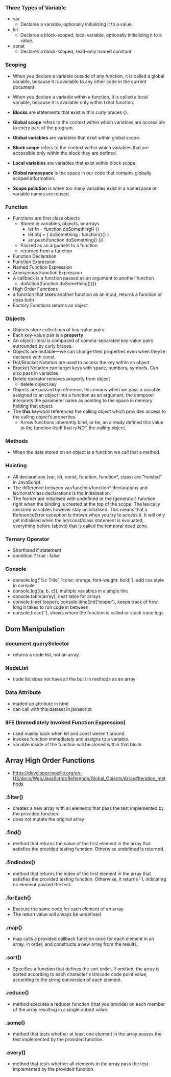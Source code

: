 ### Three Types of Variable
- var
  - Declares a variable, optionally initializing it to a value.
- let
  - Declares a block-scoped, local variable, optionally initializing it to a value.
- const
  - Declares a block-scoped, read-only named constant.

### Scoping

- When you declare a variable outside of any function, it is called a global variable, because it is available to any other code in the current document

- When you declare a variable within a function, it is called a local variable, because it is available only within txhat function.

- **Blocks** are statements that exist within curly braces {}.

- **Global scope** refers to the context within which variables are accessible to every part of the program.

- **Global variables** are variables that exist within global scope.

- **Block scope** refers to the context within which variables that are accessible only within the block they are defined.

- **Local variables** are variables that exist within block scope.

- **Global namespace** is the space in our code that contains globally scoped information.

- **Scope pollution** is when too many variables exist in a namespace or variable names are reused.

### Function
- Functions are first class objects
  - Stored in variables, objects, or arrays
    - let fn = function doSomething() {}
    - let obj = { doSomething : function(){} }
    - arr.push(function doSomething() {})
  - Passed as an argument to a function
  - returned from a function
- Function Declaration
- Function Expression
 - Named Function Expression
 - Anonymous Function Expression
- A callback is a function passed as an argument to another function
  - doAction(function doSomething(){})
- High Order Functions
 - a function that takes another function as an input, returns a function or does both
- Factory Functions returns an object

### Objects 
- Objects store collections of key-value pairs.
- Each key-value pair is a **property**
- An object literal is composed of comma-separated key-value pairs surrounded by curly braces.
- Objects are mutable—we can change their properties even when they’re declared with const.
- Dot/Bracket Notation are used to access the key within an object
 - Bracket Notation can target keys with space, numbers, symbols. Can also pass in variables.
- Delete operator removes property from object
  - delete object.key
- Objects are passed by reference, this means when we pass a variable assigned to an object into a function as an argument, the computer interprets the parameter name as pointing to the space in memory holding that object.
- The **this** keyword references the calling object which provides access to the calling object’s properties.
  - Arrow functions inherently bind, or tie, an already defined this value to the function itself that is NOT the calling object. 


### Methods
- When the data stored on an object is a function we call that a method.

### Hoisting
- All declarations (var, let, const, function, function*, class) are "hoisted" in JavaScript. 
- The difference between var/function/function* declarations and let/const/class declara­tions is the initialisation.
- The former are initialised with undefined or the (generator) function right when the binding is created at the top of the scope. The lexically declared variables however stay uninitialised. This means that a ReferenceError exception is thrown when you try to access it. It will only get initialised when the let/const/class statement is evaluated, everything before (above) that is called the temporal dead zone. 

### Ternary Operator
- Shorthand if statement
- condition ? true : false

### Console

- console.log('%c Title', 'color: orange; font-weight: bold;'), add css style in console
- console.log({a, b, c}), multiple variables in a single line
- console.table(array), neat table for arrays
- console.time('looper); console.timeEnd('looper'), keeps track of how long it takes to run code in between
- console.trace(''), shows where the function is called or stack trace logs

## Dom Manipulation

### document.querySelector

- returns a node list, not an array.

### NodeList

- node list does not have all the built in methods as an array

### Data Attribute

- maded up attribute in html
- can call with this.dataset in javascript

### IIFE (Immediately Invoked Function Expression)
- used mainly back when let and const weren't around.
- invokes function immediately and assigns to a variable.
- variable inside of the function will be closed within that block.

## Array High Order Functions
- https://developer.mozilla.org/en-US/docs/Web/JavaScript/Reference/Global_Objects/Array#Iteration_methods

### .filter()

- creates a new array with all elements that pass the test implemented by the provided function.
- does not mutate the original array

### .find()

- method that returns the value of the first element in the array that satisfies the provided testing function. Otherwise undefined is returned.

### .findIndex()

- method that returns the index of the first element in the array that satisfies the provided testing function. Otherwise, it returns -1, indicating no element passed the test.

### .forEach()
- Execute the same code for each element of an array.
- The return value will always be undefined

### .map()

- map calls a provided callback function once for each element in an array, in order, and constructs a new array from the results.

### .sort()

- Specifies a function that defines the sort order. If omitted, the array is sorted according to each character's Unicode code point value, according to the string conversion of each element.

### .reduce()

- method executes a reducer function (that you provide) on each member of the array resulting in a single output value.

### .some()

- method that tests whether at least one element in the array passes the test implemented by the provided function. 

### .every()

- method that tests whether all elements in the array pass the test implemented by the provided function.

